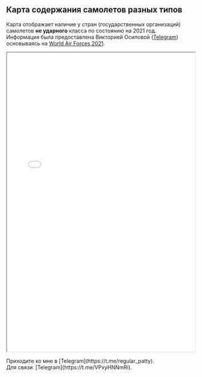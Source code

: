 Карта содержания самолетов разных типов
---
Карта отображает наличие у стран (государственных организаций) самолетов **не ударного** класса по состоянию на 2021 год. <br />
Информация была предоставлена Викторией Осиповой ([Telegram](https://t.me/Q23451678)) основываясь на [World Air Forces 2021](https://www.flightglobal.com/defence/world-air-forces-2021). 
<p align="center">
<iframe src="aviation.html" allowfullscreen height="800" width="100%"></iframe>
</p>
Приходите ко мне в [Telegram](https://t.me/regular_patty).<br />
Для связи: [Telegram](https://t.me/VPxyHNNmRi).
